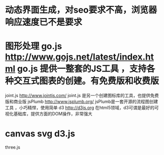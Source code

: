 # 动态界面生成，对seo要求不高，浏览器响应速度已不是要求
# 图形处理  go.js http://www.gojs.net/latest/index.html go.js 提供一整套的JS工具 ，支持各种交互式图表的创建。有免费版和收费版
joint.js http://www.jointjs.com/ joint.js 是另一个创建图标库的工具，也提供免费版和商业版
jsPlumb http://www.jsplumb.org/ jsPlumb是一套开源的流程图创建工具 ，小巧精悍，使用简单
d3 http://d3js.org 在html5领域，d3可谓是最好的可视化基础库，提供方面的DOM操作，非常强大
# canvas svg  d3.js  
three.js
